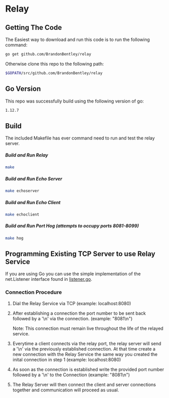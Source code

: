 # Relay

## Getting The Code
The Easiest way to download and run this code is to run the following command:

```bash
go get github.com/BrandonBentley/relay
```
Otherwise clone this repo to the following path:
```bash
$GOPATH/src/github.com/BrandonBentley/relay
```

## Go Version
This repo was successfully build using the following version of go:
```bash
1.12.7
```

## Build
The included Makefile has ever command need to run and test the relay server.
##### Build and Run Relay
```bash 
make
```
##### Build and Run Echo Server
```bash 
make echoserver
```

##### Build and Run Echo Client
```bash 
make echoclient
```

##### Build and Run Port Hog (attempts to occupy ports 8081-8099)
```bash 
make hog
```

## Programming Existing TCP Server to use Relay Service
If you are using Go you can use the simple implementation of the net.Listener interface found in [listener.go](tools\echoserver\relayclient\listener.go).

### Connection Procedure
1. Dial the Relay Service via TCP (example: localhost:8080)
   
2. After establishing a connection the port number to be sent back followed by a '\n' via the connection. (example: "8081\n")
   
   Note: This connection must remain live throughout the life of the relayed service.

3. Everytime a client connects via the relay port, the relay server will send a '\n' via the previously established connection. At that time create a new connection with the Relay Service the same way you created the inital connection in step 1 (example: localhost:8080)
   
4. As soon as the connection is established write the provided port number followed by a '\n' to the Connection (example: "8081\n")
   
5. The Relay Server will then connect the client and server connections together and communication will proceed as usual.